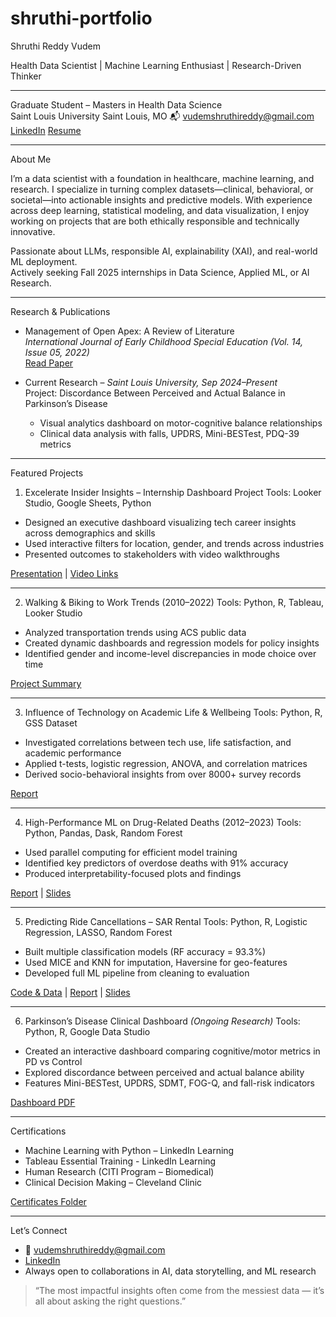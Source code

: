 # shruthi-portfolio
 Shruthi Reddy Vudem

Health Data Scientist | Machine Learning Enthusiast | Research-Driven Thinker

---

Graduate Student – Masters in Health Data Science  
Saint Louis University
Saint Louis, MO 
 📬 vudemshruthireddy@gmail.com 
 [LinkedIn](https://www.linkedin.com/in/shruthi-reddy-vudem1410/) 
 [Resume](./VSR_RESUMEZ_F.pdf)

---

 About Me

I’m a data scientist with a foundation in healthcare, machine learning, and research. I specialize in turning complex datasets—clinical, behavioral, or societal—into actionable insights and predictive models. With experience across deep learning, statistical modeling, and data visualization, I enjoy working on projects that are both ethically responsible and technically innovative.

Passionate about LLMs, responsible AI, explainability (XAI), and real-world ML deployment.  
Actively seeking Fall 2025 internships in Data Science, Applied ML, or AI Research.

---

 Research & Publications

- Management of Open Apex: A Review of Literature  
  *International Journal of Early Childhood Special Education (Vol. 14, Issue 05, 2022)*  
  [Read Paper](https://www.researchgate.net/publication/387414570)

- Current Research – *Saint Louis University, Sep 2024–Present*  
  Project: Discordance Between Perceived and Actual Balance in Parkinson’s Disease  
  - Visual analytics dashboard on motor-cognitive balance relationships  
  - Clinical data analysis with falls, UPDRS, Mini-BESTest, PDQ-39 metrics

---

 Featured Projects

 1. Excelerate Insider Insights – Internship Dashboard Project
Tools: Looker Studio, Google Sheets, Python
- Designed an executive dashboard visualizing tech career insights across demographics and skills
- Used interactive filters for location, gender, and trends across industries
- Presented outcomes to stakeholders with video walkthroughs

[Presentation](./Excelerate%20Insider%20Insights%20final%20version.pptx) | [Video Links](./Final%20Excelerate%20dashboard%20ppt%20video%20links.docx)

---

 2. Walking & Biking to Work Trends (2010–2022)
Tools: Python, R, Tableau, Looker Studio
- Analyzed transportation trends using ACS public data
- Created dynamic dashboards and regression models for policy insights
- Identified gender and income-level discrepancies in mode choice over time

[Project Summary](./Walking%2Band%2BBiking%2Bto%2BWork%2BTrends.docx)

---

 3. Influence of Technology on Academic Life & Wellbeing
Tools: Python, R, GSS Dataset
- Investigated correlations between tech use, life satisfaction, and academic performance
- Applied t-tests, logistic regression, ANOVA, and correlation matrices
- Derived socio-behavioral insights from over 8000+ survey records

[Report](./Influence%20of%20technology%20.docx)

---

 4. High-Performance ML on Drug-Related Deaths (2012–2023)
Tools: Python, Pandas, Dask, Random Forest
- Used parallel computing for efficient model training
- Identified key predictors of overdose deaths with 91% accuracy
- Produced interpretability-focused plots and findings

[Report](./Accidental%20drug%20related%20death%20project%20.html) | [Slides](./Accidental_ppt.pptx)

---

 5. Predicting Ride Cancellations – SAR Rental
Tools: Python, R, Logistic Regression, LASSO, Random Forest
- Built multiple classification models (RF accuracy = 93.3%)
- Used MICE and KNN for imputation, Haversine for geo-features
- Developed full ML pipeline from cleaning to evaluation

[Code & Data](./SAR_Rental.csv) | [Report](./SAR_SHRUTHI.docx) | [Slides](./SAR_SHRUTHI.pptx)

---

 6. Parkinson’s Disease Clinical Dashboard *(Ongoing Research)*
Tools: Python, R, Google Data Studio
- Created an interactive dashboard comparing cognitive/motor metrics in PD vs Control
- Explored discordance between perceived and actual balance ability
- Features Mini-BESTest, UPDRS, SDMT, FOG-Q, and fall-risk indicators

[Dashboard PDF](./PARKINSON'S_DB%20(1).pdf)

---

 Certifications
- Machine Learning with Python –  LinkedIn Learning
- Tableau Essential Training - LinkedIn Learning
- Human Research (CITI Program – Biomedical)
- Clinical Decision Making – Cleveland Clinic

[Certificates Folder](./certificates%20(1).pdf)

---

 Let’s Connect
- 📧 vudemshruthireddy@gmail.com  
- [LinkedIn](https://linkedin.com/in/YOUR_LINK)  
- Always open to collaborations in AI, data storytelling, and ML research

> “The most impactful insights often come from the messiest data — it’s all about asking the right questions.”
